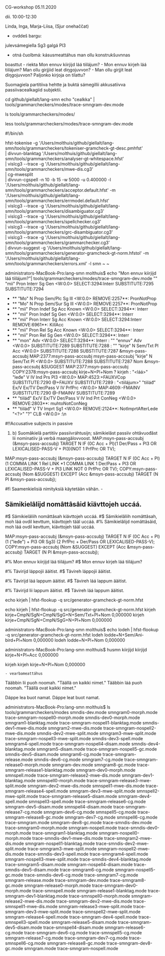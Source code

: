 CG-workshop 05.11.2020

dii. 10:00-12:30

Linda, Inga, Marja-Liisa, (Sjur onehaččat)

* ovddeš bargu:

julevsámegiella Sg3 galgá Pl3

* otná čuolbmá: kásusmeattáhus man ollu konstrukšuvnnas

boasttut                        - riekta
Mon ennuv kiirjijd láá tiilájum? - Mon ennuv kirjeh láá tiilájum? 
Man ollu girjjiid leat diŋgojuvvon? - Man ollu girjjit leat diŋgojuvvon?
Paljonko kirjoja on tilattu? 

Suomagiela partitiiva hehtte ja buktá sámegillii akkusatiivva passiivacealkagiid subjektii.

cd github/giellalt/lang-smn
echo "cealkka" | tools/grammarcheckers/modes/trace-smngram-dev.mode

ls tools/grammarcheckers/modes/

less tools/grammarcheckers/modes/trace-smngram-dev.mode

#!/bin/sh

hfst-tokenise -g '/Users/molthuis/github/giellalt/lang-smn/tools/grammarcheckers/tokeniser-gramcheck-gt-desc.pmhfst' \
|  divvun-blanktag '/Users/molthuis/github/giellalt/lang-smn/tools/grammarcheckers/analyser-gt-whitespace.hfst' \
|  vislcg3 --trace -g '/Users/molthuis/github/giellalt/lang-smn/tools/grammarcheckers/mwe-dis.cg3' \
|  cg-mwesplit \
|  divvun-cgspell -n 10 -b 15 -w 5000 -u 0.400000 -l '/Users/molthuis/github/giellalt/lang-smn/tools/grammarcheckers/acceptor.default.hfst' -m '/Users/molthuis/github/giellalt/lang-smn/tools/grammarcheckers/errmodel.default.hfst' \
|  vislcg3 --trace -g '/Users/molthuis/github/giellalt/lang-smn/tools/grammarcheckers/disambiguator.cg3' \
|  vislcg3 --trace -g '/Users/molthuis/github/giellalt/lang-smn/tools/grammarcheckers/spellchecker.cg3' \
|  vislcg3 --trace -g '/Users/molthuis/github/giellalt/lang-smn/tools/grammarcheckers/grc-disambiguator.cg3' \
|  vislcg3 --trace -g '/Users/molthuis/github/giellalt/lang-smn/tools/grammarcheckers/grammarchecker.cg3' \
|  divvun-suggest -g '/Users/molthuis/github/giellalt/lang-smn/tools/grammarcheckers/generator-gramcheck-gt-norm.hfstol' -m '/Users/molthuis/github/giellalt/lang-smn/tools/grammarcheckers/errors.xml' -l smn
~
~

administrators-MacBook-Pro:lang-smn molthuis$ echo "Mon ennuv kiirjijd láá tiilájum?"| tools/grammarcheckers/modes/trace-smngram-dev.mode
"<Mon>"
	"mii" Pron <smn> <smn> Interr Sg Gen <W:0.0> SELECT:3294:Interr SUBSTITUTE:7295 SUBSTITUTE:7294
* **	"Mo" N Prop Sem/Plc Sg Ill <W:0.0> REMOVE:2257**: PronNotProp
* **	"Mo" N Prop Sem/Sur Sg Ill <W:0.0> REMOVE:2257**: PronNotProp
* **	"mii" Pron Indef Sg Acc Known <W:0.0> SELECT:3294**: Interr
* **	"mii" Pron Indef Sg Gen <W:0.0> SELECT:3294**: Interr
* **	"mii" Pron Interr Sg Acc Known <W:0.0> SELECT:3294:Interr REMOVE:6961**: KillAcc
* **	"mii" Pron Rel Sg Acc Known <W:0.0> SELECT:3294**: Interr
* **	"mii" Pron Rel Sg Gen <W:0.0> SELECT:3294**: Interr
* **	"mon" Adv <W:0.0> SELECT:3294**: Interr
: 
"<ennuv>"
	"ennuv" Adv <smn> <smn> <W:0.0> SUBSTITUTE:7289 SUBSTITUTE:7288
: 
"<kiirjijd>"
	"kirje" N <smn> <smn> Sem/Txt Pl Acc <W:0.0> SUBSTITUTE:7288 SUBSTITUTE:7287 &msyn-pass-accsubj MAP:2377:msyn-pass-accsubj
msyn-pass-accsubj
	"kirje" N <smn> <smn> Sem/Txt Pl <W:0.0> SUBSTITUTE:7288 SUBSTITUTE:7287 Nom &msyn-pass-accsubj &SUGGEST MAP:2377:msyn-pass-accsubj COPY:2378:msyn-pass-accsubj
kirje+N+Pl+Nom	? kirjeh
: 
"<láá>"
	"leđe" V <smn> <smn> IV Ind Prs Pl3 <W:0.0> MAP:4523:+FAUXVCop SUBSTITUTE:7290 @+FAUXV SUBSTITUTE:7289
: 
"<tiilájum>"
	"tiiláđ" Ex/V Ex/TV Der/Pass V <smn> <smn> IV PrfPrc <W:0.0> MAP:4609:-FMAINV SUBSTITUTE:7290 @-FMAINV SUBSTITUTE:7289
* **	"tiiláđ" Ex/V Ex/TV Der/Pass V IV Ind Prt ConNeg <W:0.0> REMOVE:2803**: muhtoNotConNeg
* **	"tiiláđ" V TV Imprt Sg1 <W:0.0> REMOVE:2124**: NotImprtAfterLede
"<?>"
	"?" CLB <W:0.0>
:\n

#!!Accusative subjects in passive 

1. b) Suomâkielâ partitiiv passiivráhtusijn; sämikielâst passiiv ohtâvuođâst lii nominatiiv já verbâ maaŋgâlovvoost.
MAP:msyn-pass-accsubj (&msyn-pass-accsubj) TARGET N IF (0C Acc + Pl)(1 Der/Pass + Pl3 OR LEXICALISED-PASS-V + Pl3)(NOT 1 PrfPrc OR TV);

MAP:msyn-pass-accsubj (&msyn-pass-accsubj) TARGET N IF (0C Acc + Pl)(1 COMMA LINK 1 Rel LINK *1 COMMA LINK 1 Der/Pass + Pl3 OR LEXICALISED-PASS-V + Pl3 LINK NOT 0 PrfPrc OR TV);
COPY:msyn-pass-accsubj (Nom &SUGGEST) EXCEPT (Acc &msyn-pass-accsubj) TARGET (N Pl &msyn-pass-accsubj);

#fi	Saamenkielisiä nimityksiä käytetään vähän. - 
##	Sämikielâlijd nomâttâsâid kiävttojeh uccáá. 
#$ 	Sämikielâliih nomâttâsah kiävttojeh uccáá. 
#$ Sämikielâliih nomâttâsah, moh láá ovdil kevttum, kiävttojeh tääl uccáá.
#% Sämikielâlijd nomâttâsâid, moh láá ovdil kevttum, kiävttojeh tääl uccáá.

MAP:msyn-pass-accsubj (&msyn-pass-accsubj) TARGET N IF (0C Acc + Pl)(1 ("leđe") + Pl3 OR Sg3) (2 PrfPrc + Der/Pass OR LEXICALISED-PASS-V);
COPY:msyn-pass-accsubj (Nom &SUGGEST) EXCEPT (Acc &msyn-pass-accsubj) TARGET (N Pl &msyn-pass-accsubj);

#% Mon ennuv kiirjijd láá tiilájum?
#$ Mon ennuv kirjeh láá tiilájum? 

#% Tävirijd láppojii ääitist.
#$ Tävireh láppojii ääitist.

#% Tävirijd láá lappum ääitist.
#$ Tävireh láá lappum ääitist. 

#% Tävirijd lii lappum ääitist.
#$ Tävireh láá lappum ääitist.

echo kirjeh | hfst-flookup -q src/generator-gramcheck-gt-norm.hfst

echo kirjeh | hfst-flookup -q src/generator-gramcheck-gt-norm.hfst
kirjeh	kirje+CmpN/SgN+CmpN/SgG+N+Sem/Txt+Pl+Nom	0,000000
kirjeh	kirje+CmpN/SgN+CmpN/SgG+N+Pl+Nom	0,000000

administrators-MacBook-Pro:lang-smn molthuis$ echo lodeh | hfst-flookup -q src/generator-gramcheck-gt-norm.hfst
lodeh	lodde+N+Sem/Ani-bird+Pl+Nom	0,000000
lodeh	lodde+N+Pl+Nom	0,000000

administrators-MacBook-Pro:lang-smn molthuis$ husmn
kiirjijd
kiirjijd	kirje+N+Pl+Acc	0,000000

kirjeh
kirjeh	kirje+N+Pl+Nom	0,000000

    - vearbameattáhus

Tääbbin lii puoh noomah. "Täällä on kaikki nimet."
Tääbbin láá puoh noomah. "Täällä ovat kaikki nimet."

Dáppe lea buot namat.
Dáppe leat buot namat. 

administrators-MacBook-Pro:lang-smn molthuis$ ls tools/grammarcheckers/modes
smndis-dev.mode                       smngram0-morph.mode                   trace-smngram-nospell0-morph.mode
smndis-dev0-morph.mode                smngram1-blanktag.mode                trace-smngram-nospell1-blanktag.mode
smndis-dev1-mwe-dis.mode              smngram2-mwe-dis.mode                 trace-smngram-nospell2-mwe-dis.mode
smndis-dev2-mwe-split.mode            smngram3-mwe-split.mode               trace-smngram-nospell3-mwe-split.mode
smndis-dev3-spell.mode                smngram4-spell.mode                   trace-smngram-nospell4-disam.mode
smndis-dev4-blanktag.mode             smngram5-disam.mode                   trace-smngram-nospell5-gc.mode
smndis-dev5-disam.mode                smngram6-cg.mode                      trace-smngram-release.mode
smndis-dev6-cg.mode                   smngram7-cg.mode                      trace-smngram-release0-morph.mode
smngram-dev.mode                      smngram8-gc.mode                      trace-smngram-release1-blanktag.mode
smngram-dev0-morph.mode               smnspell.mode                         trace-smngram-release2-mwe-dis.mode
smngram-dev1-blanktag.mode            smnspell0-morph.mode                  trace-smngram-release3-mwe-split.mode
smngram-dev2-mwe-dis.mode             smnspell1-mwe-dis.mode                trace-smngram-release4-spell.mode
smngram-dev3-mwe-split.mode           smnspell2-mwe-split.mode              trace-smngram-release5-disam.mode
smngram-dev4-spell.mode               smnspell3-spell.mode                  trace-smngram-release6-cg.mode
smngram-dev5-disam.mode               smnspell4-disam.mode                  trace-smngram-release7-cg.mode
smngram-dev6-cg.mode                  smnspell5-cg.mode                     trace-smngram-release8-gc.mode
smngram-dev7-cg.mode                  smnspell6-cg.mode                     trace-smngram.mode
smngram-dev8-gc.mode                  trace-smndis-dev.mode                 trace-smngram0-morph.mode
smngram-nospell.mode                  trace-smndis-dev0-morph.mode          trace-smngram1-blanktag.mode
smngram-nospell0-morph.mode           trace-smndis-dev1-mwe-dis.mode        trace-smngram2-mwe-dis.mode
smngram-nospell1-blanktag.mode        trace-smndis-dev2-mwe-split.mode      trace-smngram3-mwe-split.mode
smngram-nospell2-mwe-dis.mode         trace-smndis-dev3-spell.mode          trace-smngram4-spell.mode
smngram-nospell3-mwe-split.mode       trace-smndis-dev4-blanktag.mode       trace-smngram5-disam.mode
smngram-nospell4-disam.mode           trace-smndis-dev5-disam.mode          trace-smngram6-cg.mode
smngram-nospell5-gc.mode              trace-smndis-dev6-cg.mode             trace-smngram7-cg.mode
smngram-release.mode                  trace-smngram-dev.mode                trace-smngram8-gc.mode
smngram-release0-morph.mode           trace-smngram-dev0-morph.mode         trace-smnspell.mode
smngram-release1-blanktag.mode        trace-smngram-dev1-blanktag.mode      trace-smnspell0-morph.mode
smngram-release2-mwe-dis.mode         trace-smngram-dev2-mwe-dis.mode       trace-smnspell1-mwe-dis.mode
smngram-release3-mwe-split.mode       trace-smngram-dev3-mwe-split.mode     trace-smnspell2-mwe-split.mode
smngram-release4-spell.mode           trace-smngram-dev4-spell.mode         trace-smnspell3-spell.mode
smngram-release5-disam.mode           trace-smngram-dev5-disam.mode         trace-smnspell4-disam.mode
smngram-release6-cg.mode              trace-smngram-dev6-cg.mode            trace-smnspell5-cg.mode
smngram-release7-cg.mode              trace-smngram-dev7-cg.mode            trace-smnspell6-cg.mode
smngram-release8-gc.mode              trace-smngram-dev8-gc.mode
smngram.mode                          trace-smngram-nospell.mode
